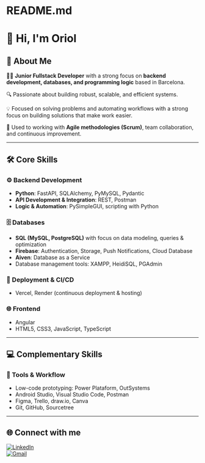 # README.md
# 👋 Hi, I'm Oriol  

## 🚀 About Me  
👨‍💻 **Junior Fullstack Developer** with a strong focus on **backend development, databases, and programming logic** based in Barcelona.    

🔍 Passionate about building robust, scalable, and efficient systems.

💡 Focused on solving problems and automating workflows with a strong focus on building solutions that make work easier.

📌 Used to working with **Agile methodologies (Scrum)**, team collaboration, and continuous improvement.  

---

## 🛠️ Core Skills  

### ⚙️ Backend Development  
- **Python**: FastAPI, SQLAlchemy, PyMySQL, Pydantic  
- **API Development & Integration**: REST, Postman  
- **Logic & Automation**: PySimpleGUI, scripting with Python  

### 🗄️ Databases  
- **SQL (MySQL, PostgreSQL)** with focus on data modeling, queries & optimization  
- **Firebase**: Authentication, Storage, Push Notifications, Cloud Database  
- **Aiven**: Database as a Service
- Database management tools: XAMPP, HeidiSQL, PGAdmin    

### 🚀 Deployment & CI/CD  
- Vercel, Render (continuous deployment & hosting)

### 🌐 Frontend  
- Angular 
- HTML5, CSS3, JavaScript, TypeScript 

---

## 💻 Complementary Skills   

### 🔧 Tools & Workflow 
- Low-code prototyping: Power Plataform, OutSystems
- Android Studio, Visual Studio Code, Postman  
- Figma, Trello, draw.io, Canva  
- Git, GitHub, Sourcetree    

---

## 🌐 Connect with me  
[![LinkedIn](https://img.shields.io/badge/LinkedIn-blue?style=for-the-badge&logo=linkedin)](https://www.linkedin.com/in/oriol-colomer-bened%C3%AD-b4012792/)  
[![Gmail](https://img.shields.io/badge/Email-red?style=for-the-badge&logo=gmail&logoColor=white)](mailto:ocolomerb@gmail.com)  
